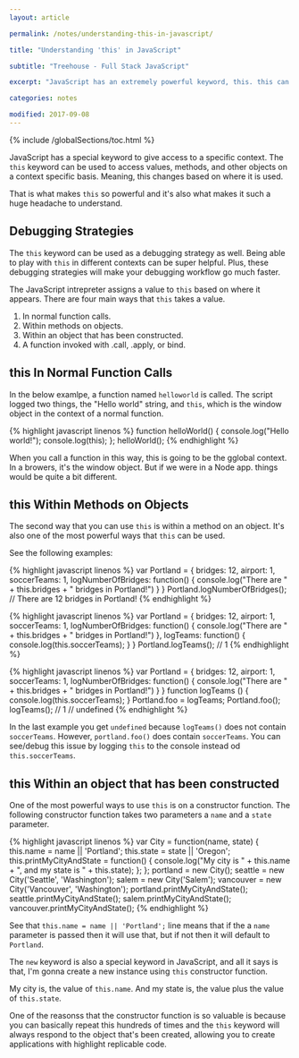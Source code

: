 ```yaml
---
layout: article

permalink: /notes/understanding-this-in-javascript/

title: "Understanding 'this' in JavaScript"

subtitle: "Treehouse - Full Stack JavaScript"

excerpt: "JavaScript has an extremely powerful keyword, this. this can be used to access data contextually, allowing your functions and methods to access the data that they need based on a specific context.."

categories: notes

modified: 2017-09-08
---
```


{% include /globalSections/toc.html %}

JavaScript has a special keyword to give access to a specific context. The `this` keyword can be used to access values, methods, and other objects on a context specific basis. Meaning, this changes based on where it is used.

That is what makes `this` so powerful and it's also what makes it such a huge headache to understand.

## Debugging Strategies

The `this` keyword can be used as a debugging strategy as well. Being able to play with `this` in different contexts can be super helpful. Plus, these debugging strategies will make your debugging workflow go much faster.

The JavaScript intrepreter assigns a value to `this` based on where it appears. There are four main ways that `this` takes a value.

<ol>
  <li>In normal function calls.</li>
  <li>Within methods on objects.</li>
  <li>Within an object that has been constructed.</li>
  <li>A function invoked with .call, .apply, or bind.</li>
</ol>

## this In Normal Function Calls

In the below examlpe, a function named `helloworld` is called. The script logged two things, the "Hello world" string, and `this`, which is the window object in the context of a normal function.

{% highlight javascript linenos %}
function helloWorld() {
  console.log("Hello world!");
  console.log(this);
};
helloWorld();
{% endhighlight %}

When you call a function in this way, this is going to be the gglobal context. In a browers, it's the window object. But if we were in a Node app. things would be quite a bit different.

## this Within Methods on Objects

The second way that you can use `this` is within a method on an object. It's also one of the most powerful ways that `this` can be used.

See the following examples:

{% highlight javascript linenos %}
var Portland = {
  bridges: 12,
  airport: 1,
  soccerTeams: 1,
  logNumberOfBridges: function() {
    console.log("There are " + this.bridges + " bridges in Portland!")
  }
}
Portland.logNumberOfBridges();
// There are 12 bridges in Portland!
{% endhighlight %}

{% highlight javascript linenos %}
var Portland = {
  bridges: 12,
  airport: 1,
  soccerTeams: 1,
  logNumberOfBridges: function() {
    console.log("There are " + this.bridges + " bridges in Portland!")
  },
  logTeams: function() {
    console.log(this.soccerTeams);
  }
}
Portland.logTeams();
// 1
{% endhighlight %}

{% highlight javascript linenos %}
var Portland = {
  bridges: 12,
  airport: 1,
  soccerTeams: 1,
  logNumberOfBridges: function() {
    console.log("There are " + this.bridges + " bridges in Portland!")
  }
}
function logTeams () {
  console.log(this.soccerTeams);
}
Portland.foo = logTeams;
Portland.foo();
logTeams();
// 1
// undefined
{% endhighlight %}

In the last example you get `undefined` because `logTeams()` does not contain `soccerTeams`. However, `portland.foo()` does contain `soccerTeams`. You can see/debug this issue by logging `this` to the console instead od `this.soccerTeams`.


## this Within an object that has been constructed

One of the most powerful ways to use `this` is on a constructor function. The following constructor function takes two parameters a `name` and a `state` parameter.

{% highlight javascript linenos %}
var City = function(name, state) {
  this.name = name || 'Portland';
  this.state = state || 'Oregon';
  this.printMyCityAndState = function() {
    console.log("My city is " + this.name + ", and my state is " + this.state);
  };
};
portland = new City();
seattle = new City('Seattle', 'Washington');
salem = new City('Salem');
vancouver = new City('Vancouver', 'Washington');
portland.printMyCityAndState();
seattle.printMyCityAndState();
salem.printMyCityAndState();
vancouver.printMyCityAndState();
{% endhighlight %}

See that `this.name = name || 'Portland';` line means that if the a `name` parameter is passed then it will use that, but if not then it will default to `Portland`.

The `new` keyword is also a special keyword in JavaScript, and all it says is that, I'm gonna create a new instance using `this` constructor function.

My city is, the value of `this.name`. And my state is, the value plus the value of `this.state`.

One of the reasonss that the constructor function is so valuable is because you can basically repeat this hundreds of times and the `this` keyword will always respond to the object that's been created, allowing you to create applications with highlight replicable code.